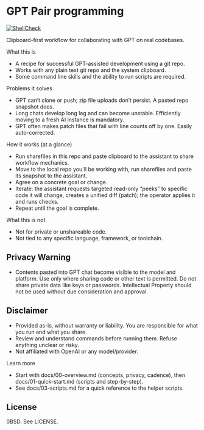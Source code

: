 # GPT Pair programming

[![ShellCheck](https://github.com/peacedudes/gpt-pair-workflow/actions/workflows/shellcheck.yml/badge.svg)](https://github.com/peacedudes/gpt-pair-workflow/actions/workflows/shellcheck.yml)

Clipboard-first workflow for collaborating with GPT on real codebases.

What this is
- A recipe for successful GPT-assisted development using a git repo.
- Works with any plain text git repo and the system clipboard.
- Some command line skills and the ability to run scripts are required.

Problems it solves
- GPT can’t clone or push; zip file uploads don’t persist. A pasted repo snapshot does.
- Long chats develop long lag and can become unstable. Efficiently moving to a fresh AI instance is mandatory.
- GPT often makes patch files that fail with line counts off by one. Easily auto-corrected.

How it works (at a glance)
- Run sharefiles in this repo and paste clipboard to the assistant to share workflow mechanics.
- Move to the local repo you'll be working with, run sharefiles and paste its snapshot to the assistant.
- Agree on a concrete goal or change.
- Iterate: the assistant requests targeted read-only “peeks” to specific code it will change, creates a unified diff (patch); the operator applies it and runs checks.
- Repeat until the goal is complete.

What this is not
- Not for private or unshareable code.
- Not tied to any specific language, framework, or toolchain.

## Privacy Warning

- Contents pasted into GPT chat become visible to the model and platform. Use only where sharing code or other text is permitted. Do not share private data like keys or passwords.  Intellectual Property should not be used without due consideration and approval.

## Disclaimer
- Provided as-is, without warranty or liability. You are responsible for what you run and what you share.
- Review and understand commands before running them. Refuse anything unclear or risky.
- Not affiliated with OpenAI or any model/provider.

Learn more
- Start with docs/00-overview.md (concepts, privacy, cadence), then docs/01-quick-start.md (scripts and step-by-step).
- See docs/03-scripts.md for a quick reference to the helper scripts.

## License
0BSD. See LICENSE.

